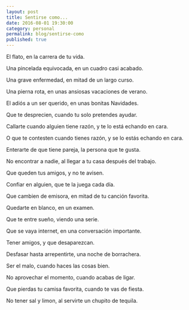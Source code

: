 ```yaml
---
layout: post
title: Sentirse como...
date: 2016-08-01 19:30:00
category: personal
permalink: blog/sentirse-como
published: true
---
```



El flato, en la carrera de tu vida.

Una pincelada equivocada, en un cuadro casi acabado.

Una grave enfermedad, en mitad de un largo curso.

Una pierna rota, en unas ansiosas vacaciones de verano.

El adiós a un ser querido, en unas bonitas Navidades.

Que te desprecien, cuando tu solo pretendes ayudar.

Callarte cuando alguien tiene razón, y te lo está echando en cara.

O que te contesten cuando tienes razón, y se lo estás echando en cara.

Enterarte de que tiene pareja, la persona que te gusta.

No encontrar a nadie, al llegar a tu casa después del trabajo.

Que queden tus amigos, y no te avisen.

Confiar en alguien, que te la juega cada día.

Que cambien de emisora, en mitad de tu canción favorita.

Quedarte en blanco, en un examen.

Que te entre sueño, viendo una serie.

Que se vaya internet, en una conversación importante.

Tener amigos, y que desaparezcan.

Desfasar hasta arrepentirte, una noche de borrachera.

Ser el malo, cuando haces las cosas bien.

No aprovechar el momento, cuando acabas de ligar.

Que pierdas tu camisa favorita, cuando te vas de fiesta.

No tener sal y limon, al servirte un chupito de tequila.

